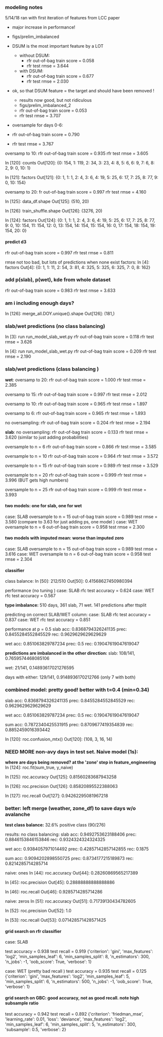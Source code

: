 ### modeling notes

5/14/18 ran with first iteration of features from LCC paper
 - major increase in performance!
 - figs/prelim_imbalanced
 - DSUM is the most important feature by a LOT
    - without DSUM:
      - rfr out-of-bag train score = 0.058
      - rfr test rmse = 3.644
    - with DSUM:
      - rfr out-of-bag train score = 0.677
      - rfr test rmse = 2.030

 - ok, so that DSUM feature = the target and should have been removed !
   - results now good, but not ridiculous
   - figs/prelim_imbalanced_2
   - rfr out-of-bag train score = 0.053
   - rfr test rmse = 3.707

  - oversample for days 0-6:
   - rfr out-of-bag train score = 0.790
   - rfr test rmse = 3.767

oversamp to 10:
rfr out-of-bag train score = 0.935
rfr test rmse = 3.605

In [120]: counts
Out[120]: {0: 154, 1: 119, 2: 34, 3: 23, 4: 8, 5: 6, 6: 9, 7: 6, 8: 2, 9: 0, 10: 1}

In [121]: factors
Out[121]: {0: 1, 1: 1, 2: 4, 3: 6, 4: 19, 5: 25, 6: 17, 7: 25, 8: 77, 9: 0, 10: 154}

oversamp to 20:
fr out-of-bag train score = 0.997
rfr test rmse = 4.160

In [125]: data_df.shape
Out[125]: (510, 20)

In [126]: train_shuffle.shape
Out[126]: (3276, 20)


In [124]: factors
Out[124]:
{0: 1,
 1: 1,
 2: 4,
 3: 6,
 4: 19,
 5: 25,
 6: 17,
 7: 25,
 8: 77,
 9: 0,
 10: 154,
 11: 154,
 12: 0,
 13: 154,
 14: 154,
 15: 154,
 16: 0,
 17: 154,
 18: 154,
 19: 154,
 20: 0}

#### predict d3
rfr out-of-bag train score = 0.997
rfr test rmse = 0.811

rmse not too bad, but lots of predictions when none exist
factors: In [4]: factors
Out[4]:
{0: 1,
 1: 11,
 2: 54,
 3: 81,
 4: 325,
 5: 325,
 6: 325,
 7: 0,
 8: 162}

### add p(slab), p(wet), kde from whole dataset
rfr out-of-bag train score = 0.983
rfr test rmse = 3.633

### am i including enough days?
In [126]: merge_all.DOY.unique().shape
Out[126]: (181,)


### slab/wet predictions (no class balancing)
In [3]: run run_model_slab_wet.py
rfr out-of-bag train score = 0.118
rfr test rmse = 3.626

In [4]: run run_model_slab_wet.py
rfr out-of-bag train score = 0.209
rfr test rmse = 2.190

### slab/wet predictions (class balancing )
__wet__:
oversamp to 20:
rfr out-of-bag train score = 1.000
rfr test rmse = 2.385

oversamp to 15:
rfr out-of-bag train score = 0.997
rfr test rmse = 2.012

oversamp to 10:
rfr out-of-bag train score = 0.965
rfr test rmse = 1.897

oversamp to 6:
rfr out-of-bag train score = 0.965
rfr test rmse = 1.893

no oversampling:
rfr out-of-bag train score = 0.204
rfr test rmse = 2.194

__slab__:
no oversampling:
rfr out-of-bag train score = 0.133
rfr test rmse = 3.620 (similar to just adding probabilities)

oversample to n = 6
rfr out-of-bag train score = 0.866
rfr test rmse = 3.585

oversample to n = 10
rfr out-of-bag train score = 0.964
rfr test rmse = 3.572

oversample to n = 15
rfr out-of-bag train score = 0.989
rfr test rmse = 3.529

oversample to n = 20
rfr out-of-bag train score = 0.999
rfr test rmse = 3.996 (BUT gets high numbers)

oversample to n = 25
rfr out-of-bag train score = 0.999
rfr test rmse = 3.993

#### two models: one for slab, one for wet
case: SLAB
oversample to n = 15
out-of-bag train score = 0.989
test rmse = 3.580 (compare to 3.63 for just adding ps, one model )
case: WET
oversample to n = 6
out-of-bag train score = 0.958
test rmse = 2.300

#### two models with imputed mean: worse than imputed zero
case: SLAB
oversample to n = 15
out-of-bag train score = 0.989
test rmse = 3.616
case: WET
oversample to n = 6
out-of-bag train score = 0.958
test rmse = 2.304

#### classifier
class balance: In [50]: 212/510
Out[50]: 0.41568627450980394

performance (no tuning )
case: SLAB
rfc test accuracy = 0.624
case: WET
rfc test accuracy = 0.567

__type imbalance:__ 510 days, 361 slab, 71 wet. 141 predictions after ttsplit

predicting on correct SLAB/WET column:
case: SLAB
rfc test accuracy = 0.837
case: WET
rfc test accuracy = 0.851

performance at p = 0.5
slab
acc: 0.8368794326241135
prec: 0.8455284552845529
rec: 0.9629629629629629

wet
acc: 0.851063829787234
prec: 0.5
rec: 0.19047619047619047

__predictions are imbalanced in the other direction:__
slab: 108/141, 0.7659574468085106

wet: 21/141, 0.14893617021276595

days with either: 129/141, 0.9148936170212766 (only 7 with both)

### combined model: pretty good! better with t=0.4 (min=0.34)
slab
acc: 0.8368794326241135
prec: 0.8455284552845529
rec: 0.9629629629629629

wet
acc: 0.851063829787234
prec: 0.5
rec: 0.19047619047619047

sum
acc: 0.7872340425531915
prec: 0.8709677419354839
rec: 0.8852459016393442

In [120]: roc.confusion_mtx()
Out[120]: (108, 3, 16, 14)

### NEED MORE non-avy days in test set. Naive model (1s):
__where are days being removed? at the 'zone' step in feature_engineering__
In [124]: roc.fit(sum_true, y_naive)

In [125]: roc.accuracy
Out[125]: 0.81560283687943258

In [126]: roc.precision
Out[126]: 0.85820895522388063

In [127]: roc.recall
Out[127]: 0.94262295081967218

### better: left merge (weather, zone_df) to save days w/o avalanche
__test class balance:__ 32.6% positive class (90/276)

results: no class balancing:
slab
acc: 0.9492753623188406
prec: 0.8846153846153846
rec: 0.9324324324324325

wet
acc: 0.9384057971014492
prec: 0.42857142857142855
rec: 0.1875

sum
acc: 0.9094202898550725
prec: 0.8734177215189873
rec: 0.8214285714285714

naive: ones
In [44]: roc.accuracy
Out[44]: 0.28260869565217389

In [45]: roc.precision
Out[45]: 0.28888888888888886

In [46]: roc.recall
Out[46]: 0.9285714285714286

naive: zeros
In [51]: roc.accuracy
Out[51]: 0.71739130434782605

In [52]: roc.precision
Out[52]: 1.0

In [53]: roc.recall
Out[53]: 0.071428571428571425

#### grid search on rfr classifier
case: SLAB

test accuracy = 0.938
test recall = 0.919
{'criterion': 'gini', 'max_features': 'log2', 'min_samples_leaf': 6, 'min_samples_split': 8, 'n_estimators': 300, 'n_jobs': -1, 'oob_score': True, 'verbose': 1}

case: WET (pretty bad recall )
test accuracy = 0.935
test recall = 0.125
{'criterion': 'gini', 'max_features': 'log2', 'min_samples_leaf': 5, 'min_samples_split': 6, 'n_estimators': 500, 'n_jobs': -1, 'oob_score': True, 'verbose': 1}


#### grid search on GBC: good accuracy, not as good recall. note high subsample ratio
test accuracy = 0.942
test recall = 0.892
{'criterion': 'friedman_mse', 'learning_rate': 0.01, 'loss': 'deviance', 'max_features': 'log2', 'min_samples_leaf': 6, 'min_samples_split': 5, 'n_estimators': 300, 'subsample': 0.5, 'verbose': 2}
